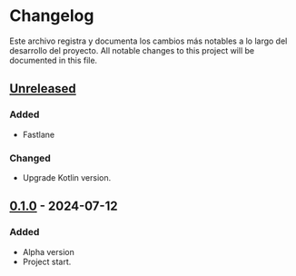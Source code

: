 # Changelog

Este archivo registra y documenta los cambios más notables a lo largo del desarrollo del proyecto.
All notable changes to this project will be documented in this file.

## [Unreleased]

### Added

- Fastlane

### Changed

- Upgrade Kotlin version.

## [0.1.0] - 2024-07-12

### Added

- Alpha version
- Project start.


[Unreleased]: https://github.com/Webierta/phototook/compare/v0.1.0...HEAD
[0.1.0]: https://github.com/Webierta/phototook/releases/tag/v0.1.0

